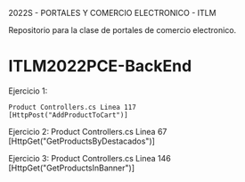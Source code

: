 2022S - PORTALES Y COMERCIO ELECTRONICO - ITLM

Repositorio para la clase de portales de comercio electronico.

# ITLM2022PCE-BackEnd 

Ejercicio 1:

    Product Controllers.cs Linea 117 
    [HttpPost("AddProductToCart")]

Ejercicio 2: 
    Product Controllers.cs Linea 67 
    [HttpGet("GetProductsByDestacados")]

Ejercicio 3:
    Product Controllers.cs Linea 146
    [HttpGet("GetProductsInBanner")]

